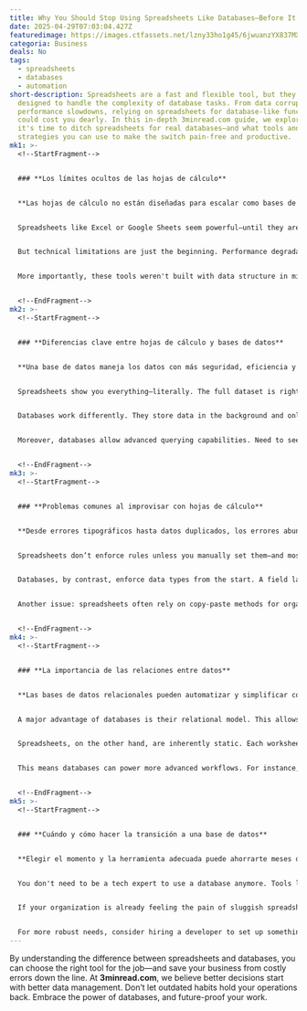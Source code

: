 ```yaml
---
title: Why You Should Stop Using Spreadsheets Like Databases—Before It's Too Late
date: 2025-04-29T07:03:04.427Z
featuredimage: https://images.ctfassets.net/lzny33ho1g45/6jwuanzYX837MXpKmanER3/b9421c3f63ad0a26ff083cdea0b01a7b/database-vs-spreadsheet-00-hero.png?w=1520&fm=avif&q=31&fit=thumb&h=760
categoria: Business
deals: No
tags:
  - spreadsheets
  - databases
  - automation
short-description: Spreadsheets are a fast and flexible tool, but they're not
  designed to handle the complexity of database tasks. From data corruption to
  performance slowdowns, relying on spreadsheets for database-like functions
  could cost you dearly. In this in-depth 3minread.com guide, we explore why
  it's time to ditch spreadsheets for real databases—and what tools and
  strategies you can use to make the switch pain-free and productive.
mk1: >-
  <!--StartFragment-->


  ### **Los límites ocultos de las hojas de cálculo**


  **Las hojas de cálculo no están diseñadas para escalar como bases de datos completas.**


  Spreadsheets like Excel or Google Sheets seem powerful—until they aren't. Excel, for example, limits your data to around a million rows and 16,000 columns. While this seems like a lot, high-volume data operations in marketing, healthcare, or finance can easily bump against these limits. Google Sheets caps your data at 10 million cells total, and individual cells can’t even contain more than 50,000 characters.


  But technical limitations are just the beginning. Performance degradation is another common issue. Once a spreadsheet grows too large, your system slows down, formulas break, and users begin to experience lags or crashes. Even before you hit hard technical limits, your workflow becomes increasingly fragile.


  More importantly, these tools weren't built with data structure in mind. They lack built-in mechanisms to maintain data integrity, support relationships, or handle multi-user inputs seamlessly. At 3minread.com, we aim to spotlight how these gaps can harm your organization and why switching to a real database is a smarter move.


  <!--EndFragment-->
mk2: >-
  <!--StartFragment-->


  ### **Diferencias clave entre hojas de cálculo y bases de datos**


  **Una base de datos maneja los datos con más seguridad, eficiencia y escalabilidad.**


  Spreadsheets show you everything—literally. The full dataset is right there, regardless of whether it’s relevant at the moment. This all-access view is fine for small data sets, but it becomes unwieldy with scale. You end up manually scrolling, filtering, or searching through endless rows—wasting time and risking errors.


  Databases work differently. They store data in the background and only deliver what’s needed, when it’s needed. This means your system runs faster, users have a more focused experience, and there’s less risk of human error from messing with large datasets.


  Moreover, databases allow advanced querying capabilities. Need to see how many sales came from a specific region in Q2? A database can retrieve that in milliseconds without altering the data. Try that in a spreadsheet, and you’ll be copying, pasting, or creating duplicate sheets—introducing more opportunities for mistakes.


  <!--EndFragment-->
mk3: >-
  <!--StartFragment-->


  ### **Problemas comunes al improvisar con hojas de cálculo**


  **Desde errores tipográficos hasta datos duplicados, los errores abundan en las hojas de cálculo mal usadas.**


  Spreadsheets don’t enforce rules unless you manually set them—and most users don’t. That means anyone can enter text where numbers should go, forget a decimal, or mistype a critical entry. For example, a spreadsheet column labeled “Age” might end up with entries like “twenty-one” or even “blue.” There's nothing stopping these input errors unless you’ve explicitly coded in data validation rules.


  Databases, by contrast, enforce data types from the start. A field labeled “Age” will only accept numeric values, possibly even within a defined range. This is called data integrity—and it's baked into how databases work. These small safeguards help prevent systemic issues later on and dramatically reduce time spent on cleaning up bad data.


  Another issue: spreadsheets often rely on copy-paste methods for organization. This creates duplicated data, inconsistency, and makes updates a nightmare. One change might require you to update 10 different cells across various sheets, increasing the chance of a missed update or a conflicting entry.


  <!--EndFragment-->
mk4: >-
  <!--StartFragment-->


  ### **La importancia de las relaciones entre datos**


  **Las bases de datos relacionales pueden automatizar y simplificar conexiones complejas.**


  A major advantage of databases is their relational model. This allows different data tables to talk to each other automatically. Update a customer’s address in one place, and every related document, invoice, and record reflects the change immediately.


  Spreadsheets, on the other hand, are inherently static. Each worksheet is essentially an island. You can connect them with formulas like VLOOKUP or QUERY, but these are brittle solutions that break easily. More importantly, they don’t allow for dynamic, multi-directional relationships like databases do.


  This means databases can power more advanced workflows. For instance, tools like Airtable let you build custom views, automate reporting, and manage complex project pipelines with ease—all while maintaining relational integrity across records. It’s a game-changer if your business handles more than just simple lists or tables.


  <!--EndFragment-->
mk5: >-
  <!--StartFragment-->


  ### **Cuándo y cómo hacer la transición a una base de datos**


  **Elegir el momento y la herramienta adecuada puede ahorrarte meses de frustración futura.**


  You don't need to be a tech expert to use a database anymore. Tools like Airtable, Notion, or even Microsoft Dataverse offer intuitive, no-code solutions that bring database functionality to everyday users. You can start small—migrating one or two spreadsheets—and build from there.


  If your organization is already feeling the pain of sluggish spreadsheets, constant copy-pasting, or error-prone reporting, it’s time to evaluate a full migration. Begin by identifying which spreadsheets are performing “database-like” duties: customer tracking, inventory management, or project timelines. These are excellent candidates for conversion.


  For more robust needs, consider hiring a developer to set up something like MySQL or PostgreSQL. These open-source platforms provide nearly limitless power, customization, and scalability. Coupled with a well-designed front-end or automation platform like Zapier, your data processes can transform overnight.
---
```

By understanding the difference between spreadsheets and databases, you can choose the right tool for the job—and save your business from costly errors down the line. At **3minread.com**, we believe better decisions start with better data management. Don’t let outdated habits hold your operations back. Embrace the power of databases, and future-proof your work.